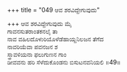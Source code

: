 +++
title = "049 ಆವ ಶರವಿದ್ದೇಗುವುದು"

+++
ಆವ ಶರವಿದ್ದೇಗುವುದು ಮೈ  
ಗಾವನಸುತರಾಂತಕನಲೈ ತಾ  
ನಾವ ವಹಿಲದೊಳುರಿಯೊಳೆಡೆಹಾಯ್ದನಿಲಜನ ತೆಗೆದ  
ನಾವರಿಯೆವಾ ಪವನಜನ ಶ  
ಸ್ತ್ರಾವಳಿಯನಾ ಫಲುಗುಣನ ಗಾಂ  
ಡೀವವನು ಹರಿ ಸೆಳೆದುಕೊಂಡನು ಬಿಸುಟನವನಿಯಲಿ     ॥49॥